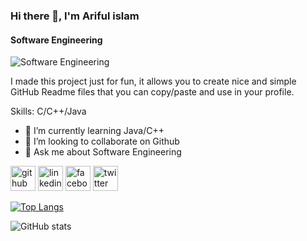 ### Hi there 👋, I'm Ariful islam
#### Software Engineering
![Software Engineering](https://tse3.mm.bing.net/th?id=OIP.geKaGxvZOhyS-81XBwpGLQHaEK&pid=Api&P=0&h=220)

I made this project just for fun, it allows you to create nice and simple GitHub Readme files that you can copy/paste and use in your profile.

Skills: C/C++/Java

- 🌱 I’m currently learning Java/C++ 
- 👯 I’m looking to collaborate on Github 
- 💬 Ask me about Software Engineering 


[<img src='https://cdn.jsdelivr.net/npm/simple-icons@3.0.1/icons/github.svg' alt='github' height='40'>](https://github.com/Ariful-Islam010)  [<img src='https://cdn.jsdelivr.net/npm/simple-icons@3.0.1/icons/linkedin.svg' alt='linkedin' height='40'>](https://www.linkedin.com/in/https://www.linkedin.com/in/ariful-islam-05a440203//)  [<img src='https://cdn.jsdelivr.net/npm/simple-icons@3.0.1/icons/facebook.svg' alt='facebook' height='40'>](https://www.facebook.com/https://www.facebook.com/arifulislam0160137)  [<img src='https://cdn.jsdelivr.net/npm/simple-icons@3.0.1/icons/twitter.svg' alt='twitter' height='40'>](https://twitter.com/https://x.com/ariful1850)  

[![Top Langs](https://github-readme-stats.vercel.app/api/top-langs/?username=Ariful-Islam010)](https://github.com/anuraghazra/github-readme-stats)

![GitHub stats](https://github-readme-stats.vercel.app/api?username=Ariful-Islam010&show_icons=true)  

